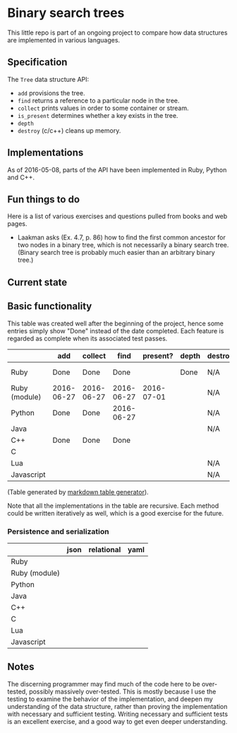 # Binary search trees

This little repo is part of an ongoing project to compare
how data structures are implemented in various languages.


## Specification

The `Tree` data structure API:

* `add` provisions the tree.
* `find` returns a reference to a particular node in the tree.
* `collect` prints values in order to some container or stream.
* `is_present` determines whether a key exists in the tree.
* `depth`
* `destroy` (c/c++) cleans up memory.


## Implementations

As of 2016-05-08, parts of the API have been implemented in Ruby, Python and C++.


## Fun things to do

Here is a list of various exercises and questions pulled from books and
web pages.

* Laakman asks (Ex. 4.7, p. 86) how to find the first common ancestor for
two nodes in a binary tree, which is not necessarily a binary search
tree. (Binary search tree is probably much easier than an arbitrary
binary tree.)


## Current state

## Basic functionality

This table was created well after the beginning of the project, hence some
entries simply show "Done" instead of the date completed. Each feature is
regarded as complete when its associated test passes.

|               | add        | collect    | find       | present?   | depth | destroy | maximum    | minimum    |
|---            |---         |---         |---         |---         |---    |---      |---         |---         |
| Ruby          | Done       | Done       | Done       |            | Done  |  N/A    | 2016-07-05 | 2016-07-05 |
| Ruby (module) | 2016-06-27 | 2016-06-27 | 2016-06-27 | 2016-07-01 |       |  N/A    | 2016-06-28 | 2016-06-28 |
| Python        | Done       | Done       | 2016-06-27 |            |       |  N/A    |            |            |
| Java          |            |            |            |            |       |  N/A    |            |            |
| C++           | Done       | Done       | Done       |            |       |         |            |            |
| C             |            |            |            |            |       |         |            |            |
| Lua           |            |            |            |            |       |  N/A    |            |            |
| Javascript    |            |            |            |            |       |  N/A    |            |            |


(Table generated by [markdown table generator](http://www.tablesgenerator.com/markdown_tables)).

Note that all the implementations in the table are recursive. Each method could
be written iteratively as well, which is a good exercise for the future.


### Persistence and serialization

|               | json       | relational | yaml       |
|---            |---         |---         |---         |
| Ruby          |            |            |            |
| Ruby (module) |            |            |            |
| Python        |            |            |            |
| Java          |            |            |            |
| C++           |            |            |            |
| C             |            |            |            |
| Lua           |            |            |            |
| Javascript    |            |            |            |

## Notes

The discerning programmer may find much of the code here to be
over-tested, possibly massively over-tested. This is mostly because I
use the testing to examine the behavior of the implementation, and
deepen my understanding of the data structure, rather than proving
the implementation with necessary and sufficient testing. Writing
necessary and sufficient tests is an excellent exercise, and a good way
to get even deeper understanding.

